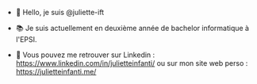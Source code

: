 - 👋 Hello, je suis @juliette-ift

- 📚 Je suis actuellement en deuxième année de bachelor informatique à l'EPSI.

- 📎 Vous pouvez me retrouver sur Linkedin : https://www.linkedin.com/in/julietteinfanti/
ou sur mon site web perso : https://julietteinfanti.me/
